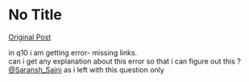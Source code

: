 # No Title

[Original Post](https://discourse.onlinedegree.iitm.ac.in/t/165959/331)

<p>in q10 i am getting error- missing links.<br>
can i get any explanation about this error so that i can figure out this ?<br>
<a class="mention" href="/u/saransh_saini">@Saransh_Saini</a>  as i left with this question only</p>